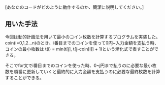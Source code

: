 
[あなたのコードがどのように動作するのか、簡潔に説明してください。]

## 用いた手法
今回は動的計画法を用いて最小のコイン枚数を計算するプログラムを実装した。
coin(i=0,1,2...n)のとき、i番目までのコインを使って0円~入力金額を支払う時、コインの最小枚数は
t(i) = min(t[j], t[j-coin[i]] + 1)という漸化式で表すことができる。

そこでfor文でi番目までのコインを使った時、0~j円まで払うのに必要な最小枚数を順番に更新していくと最終的に入力金額を支払うのに必要な最終枚数を計算することができる。
